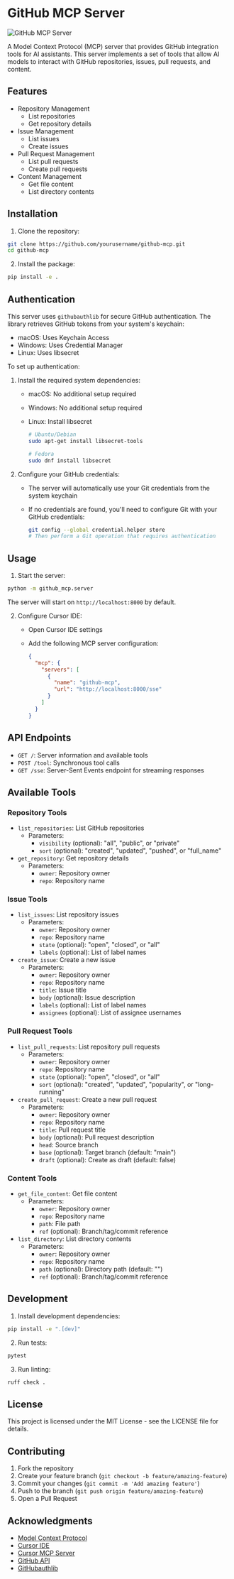 # GitHub MCP Server

![GitHub MCP Server](img/GitHub_MCP_Server.png)

A Model Context Protocol (MCP) server that provides GitHub integration tools for AI assistants. This server implements a set of tools that allow AI models to interact with GitHub repositories, issues, pull requests, and content.

## Features

- Repository Management
  - List repositories
  - Get repository details
- Issue Management
  - List issues
  - Create issues
- Pull Request Management
  - List pull requests
  - Create pull requests
- Content Management
  - Get file content
  - List directory contents

## Installation

1. Clone the repository:

```bash
git clone https://github.com/yourusername/github-mcp.git
cd github-mcp
```

2. Install the package:

```bash
pip install -e .
```

## Authentication

This server uses `githubauthlib` for secure GitHub authentication. The library retrieves GitHub tokens from your system's keychain:

- macOS: Uses Keychain Access
- Windows: Uses Credential Manager
- Linux: Uses libsecret

To set up authentication:

1. Install the required system dependencies:

   - macOS: No additional setup required
   - Windows: No additional setup required
   - Linux: Install libsecret

     ```bash
     # Ubuntu/Debian
     sudo apt-get install libsecret-tools

     # Fedora
     sudo dnf install libsecret
     ```

2. Configure your GitHub credentials:
   - The server will automatically use your Git credentials from the system keychain
   - If no credentials are found, you'll need to configure Git with your GitHub credentials:

     ```bash
     git config --global credential.helper store
     # Then perform a Git operation that requires authentication
     ```

## Usage

1. Start the server:

```bash
python -m github_mcp.server
```

The server will start on `http://localhost:8000` by default.

2. Configure Cursor IDE:
   - Open Cursor IDE settings
   - Add the following MCP server configuration:

     ```json
     {
       "mcp": {
         "servers": [
           {
             "name": "github-mcp",
             "url": "http://localhost:8000/sse"
           }
         ]
       }
     }
     ```

## API Endpoints

- `GET /`: Server information and available tools
- `POST /tool`: Synchronous tool calls
- `GET /sse`: Server-Sent Events endpoint for streaming responses

## Available Tools

### Repository Tools

- `list_repositories`: List GitHub repositories
  - Parameters:
    - `visibility` (optional): "all", "public", or "private"
    - `sort` (optional): "created", "updated", "pushed", or "full_name"
- `get_repository`: Get repository details
  - Parameters:
    - `owner`: Repository owner
    - `repo`: Repository name

### Issue Tools

- `list_issues`: List repository issues
  - Parameters:
    - `owner`: Repository owner
    - `repo`: Repository name
    - `state` (optional): "open", "closed", or "all"
    - `labels` (optional): List of label names
- `create_issue`: Create a new issue
  - Parameters:
    - `owner`: Repository owner
    - `repo`: Repository name
    - `title`: Issue title
    - `body` (optional): Issue description
    - `labels` (optional): List of label names
    - `assignees` (optional): List of assignee usernames

### Pull Request Tools

- `list_pull_requests`: List repository pull requests
  - Parameters:
    - `owner`: Repository owner
    - `repo`: Repository name
    - `state` (optional): "open", "closed", or "all"
    - `sort` (optional): "created", "updated", "popularity", or "long-running"
- `create_pull_request`: Create a new pull request
  - Parameters:
    - `owner`: Repository owner
    - `repo`: Repository name
    - `title`: Pull request title
    - `body` (optional): Pull request description
    - `head`: Source branch
    - `base` (optional): Target branch (default: "main")
    - `draft` (optional): Create as draft (default: false)

### Content Tools

- `get_file_content`: Get file content
  - Parameters:
    - `owner`: Repository owner
    - `repo`: Repository name
    - `path`: File path
    - `ref` (optional): Branch/tag/commit reference
- `list_directory`: List directory contents
  - Parameters:
    - `owner`: Repository owner
    - `repo`: Repository name
    - `path` (optional): Directory path (default: "")
    - `ref` (optional): Branch/tag/commit reference

## Development

1. Install development dependencies:

```bash
pip install -e ".[dev]"
```

2. Run tests:

```bash
pytest
```

3. Run linting:

```bash
ruff check .
```

## License

This project is licensed under the MIT License - see the LICENSE file for details.

## Contributing

1. Fork the repository
2. Create your feature branch (`git checkout -b feature/amazing-feature`)
3. Commit your changes (`git commit -m 'Add amazing feature'`)
4. Push to the branch (`git push origin feature/amazing-feature`)
5. Open a Pull Request

## Acknowledgments

- [Model Context Protocol](https://modelcontextprotocol.io)
- [Cursor IDE](https://cursor.com)
- [Cursor MCP Server](https://docs.cursor.com/context/model-context-protocol)
- [GitHub API](https://docs.github.com/en/rest)
- [GitHubauthlib](https://pypi.org/project/githubauthlib/)
